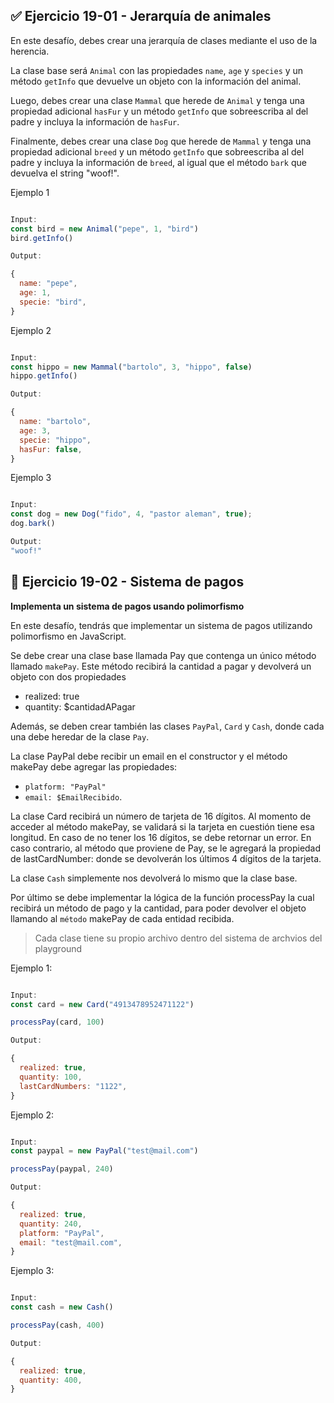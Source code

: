 ## ✅ **Ejercicio 19-01 - Jerarquía de animales**

En este desafío, debes crear una jerarquía de clases mediante el uso de la herencia.

La clase base será `Animal` con las propiedades `name`, `age` y `species` y un método `getInfo` que devuelve un objeto con la información del animal.

Luego, debes crear una clase `Mammal` que herede de `Animal` y tenga una propiedad adicional `hasFur` y un método `getInfo` que sobreescriba al del padre y incluya la información de `hasFur`.

Finalmente, debes crear una clase `Dog` que herede de `Mammal` y tenga una propiedad adicional `breed` y un método `getInfo` que sobreescriba al del padre y incluya la información de `breed`, al igual que el método `bark` que devuelva el string "woof!".

Ejemplo 1

```jsx

Input:
const bird = new Animal("pepe", 1, "bird")
bird.getInfo()

Output:

{
  name: "pepe",
  age: 1,
  specie: "bird",
}
```

Ejemplo 2

```jsx

Input:
const hippo = new Mammal("bartolo", 3, "hippo", false)
hippo.getInfo()

Output:

{
  name: "bartolo",
  age: 3,
  specie: "hippo",
  hasFur: false,
}
```

Ejemplo 3

```jsx

Input:
const dog = new Dog("fido", 4, "pastor aleman", true);
dog.bark()

Output:
"woof!"
```

## 🔴 **Ejercicio 19-02 - Sistema de pagos**

**Implementa un sistema de pagos usando polimorfismo**

En este desafío, tendrás que implementar un sistema de pagos utilizando polimorfismo en JavaScript.

Se debe crear una clase base llamada Pay que contenga un único método llamado `makePay`. Este método recibirá la cantidad a pagar y devolverá un objeto con dos propiedades

- realized: true
- quantity: $cantidadAPagar

Además, se deben crear también las clases `PayPal`, `Card` y `Cash`, donde cada una debe heredar de la clase `Pay`.

La clase PayPal debe recibir un email en el constructor y el método makePay debe agregar las propiedades:

- `platform: "PayPal"`
- `email: $EmailRecibido`.

La clase Card recibirá un número de tarjeta de 16 dígitos. Al momento de acceder al método makePay, se validará si la tarjeta en cuestión tiene esa longitud. En caso de no tener los 16 dígitos, se debe retornar un error. En caso contrario, al método que proviene de Pay, se le agregará la propiedad de lastCardNumber: donde se devolverán los últimos 4 dígitos de la tarjeta.

La clase `Cash` simplemente nos devolverá lo mismo que la clase base.

Por último se debe implementar la lógica de la función processPay la cual recibirá un método de pago y la cantidad, para poder devolver el objeto llamando al `método` makePay de cada entidad recibida.

> Cada clase tiene su propio archivo dentro del sistema de archvios del playground
> 

Ejemplo 1:

```jsx

Input:
const card = new Card("4913478952471122")

processPay(card, 100)

Output:

{
  realized: true,
  quantity: 100,
  lastCardNumbers: "1122",
}
```

Ejemplo 2:

```jsx

Input:
const paypal = new PayPal("test@mail.com")

processPay(paypal, 240)

Output:

{
  realized: true,
  quantity: 240,
  platform: "PayPal",
  email: "test@mail.com",
}
```

Ejemplo 3:

```jsx

Input:
const cash = new Cash()

processPay(cash, 400)

Output:

{
  realized: true,
  quantity: 400,
}
```